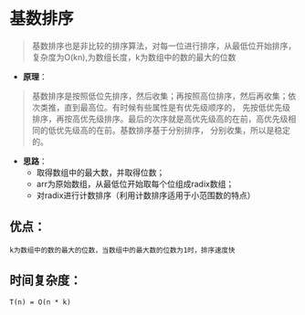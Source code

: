 # 基数排序
> 基数排序也是非比较的排序算法，对每一位进行排序，从最低位开始排序，复杂度为O(kn),为数组长度，k为数组中的数的最大的位数

- **原理**：
> 基数排序是按照低位先排序，然后收集；再按照高位排序，然后再收集；依次类推，直到最高位。有时候有些属性是有优先级顺序的，
先按低优先级排序，再按高优先级排序。最后的次序就是高优先级高的在前，高优先级相同的低优先级高的在前。基数排序基于分别排序，
分别收集，所以是稳定的。

- **思路**：
    - 取得数组中的最大数，并取得位数；
    - arr为原始数组，从最低位开始取每个位组成radix数组；
    - 对radix进行计数排序（利用计数排序适用于小范围数的特点）
## 优点：
    k为数组中的数的最大的位数，当数组中的最大数的位数为1时，排序速度快

## 时间复杂度：
    T(n) = O(n * k)